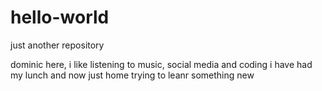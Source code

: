 # hello-world
just another repository 

dominic here, i like listening to music, social media and coding
i have had my lunch and now just home trying to leanr something new
